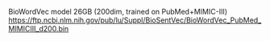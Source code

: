 BioWordVec model 26GB (200dim, trained on PubMed+MIMIC-III)
https://ftp.ncbi.nlm.nih.gov/pub/lu/Suppl/BioSentVec/BioWordVec_PubMed_MIMICIII_d200.bin
